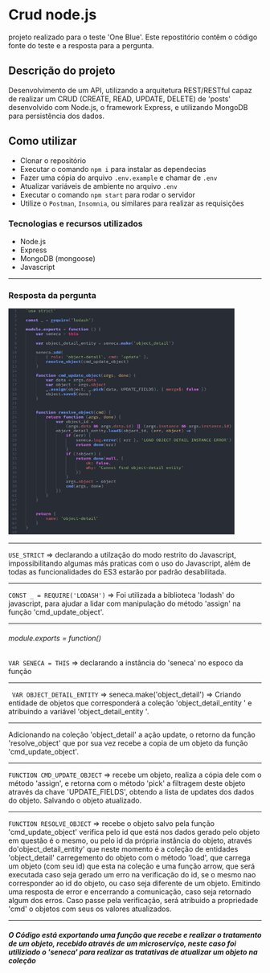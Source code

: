 # Crud node.js
projeto realizado para o teste 'One Blue'. Este repostitório contêm o código fonte do teste e a resposta para a pergunta.

## Descrição do projeto
Desenvolvimento de um API, utilizando a arquitetura REST/RESTful capaz de realizar um CRUD (CREATE, READ, UPDATE, DELETE) de 'posts' desenvolvido com Node.js, o framework Express, e utilizando MongoDB para persistência dos dados.

## Como utilizar
- Clonar o repositório
- Executar o comando  `npm i`  para instalar as dependecias
- Fazer uma cópia do arquivo `.env.example` e chamar de `.env`
- Atualizar variáveis de ambiente no arquivo `.env`
- Executar o comando `npm start` para rodar o servidor
- Utilize o `Postman`, `Insomnia`, ou similares para realizar as requisições

### Tecnologias e recursos utilizados
- Node.js
- Express
- MongoDB (mongoose)
- Javascript
<hr>

### Resposta da pergunta
<img width="450" height="450" src="./src/img/teste.png">
<hr>

`USE_STRICT` => declarando a utilzação do modo restrito do Javascript, impossibilitando algumas más
praticas com o uso do Javascript, além de todas as funcionalidades do ES3 estarão por padrão desabilitada.
<hr>

`CONST _ = REQUIRE('LODASH')` => Foi utilizada a biblioteca 'lodash' do javascript, para ajudar a lidar com manipulação do método 'assign' na função 'cmd_update_object'.
<hr>


###### module.exports = function()

`VAR SENECA = THIS` => declarando a instância do 'seneca' no espoco da função
<hr>

` VAR OBJECT_DETAIL_ENTITY` => seneca.make('object_detail') => Criando entidade de objetos que corresponderá a coleção 'object_detail_entity ' e atribuindo a variável 'object_detail_entity '.
<hr>

Adicionando na coleção 'object_detail' a ação update, o retorno da função 'resolve_object' que por sua vez recebe a copia de um objeto da função 'cmd_update_object'.
<hr>


`FUNCTION CMD_UPDATE_OBJECT` => recebe um objeto, realiza a cópia dele com o método 'assign', e retorna com o método 'pick' a filtragem deste objeto através da chave 'UPDATE_FIELDS', obtendo a lista de updates dos dados do objeto. Salvando o objeto atualizado.
<hr>


`FUNCTION RESOLVE_OBJECT` => recebe o objeto salvo pela função 'cmd_update_object' verifica pelo id que está nos dados gerado pelo objeto em questão é o mesmo, ou pelo id da própria instância do objeto, através do'object_detail_entity' que neste momento é a coleção de entidades 'object_detail' carregemento do objeto com o método 'load', que carrega um objeto (com seu id) que esta na coleção e uma função arrow, que será executada caso seja gerado um erro na verificação do id, se o mesmo nao corresponder ao id do objeto, ou caso seja diferente de um objeto. Emitindo uma resposta de error e encerrando a comunicação, caso seja retornado algum dos erros. Caso passe pela verificação, será atribuido a propriedade 'cmd' o objetos com seus os valores atualizados.
<hr>

##### O Código está exportando uma função que recebe e realizar o tratamento de um objeto, recebido através de um microserviço, neste caso foi utiliziado o 'seneca' para realizar as tratativas de atualizar um objeto na coleção
